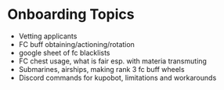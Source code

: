 # Onboarding Topics
* Vetting applicants
* FC buff obtaining/actioning/rotation
* google sheet of fc blacklists
* FC chest usage, what is fair esp. with materia transmuting
* Submarines, airships, making rank 3 fc buff wheels
* Discord commands for kupobot, limitations and workarounds
